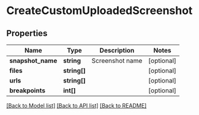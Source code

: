 # CreateCustomUploadedScreenshot

## Properties
Name | Type | Description | Notes
------------ | ------------- | ------------- | -------------
**snapshot_name** | **string** | Screenshot name | [optional] 
**files** | **string[]** |  | [optional] 
**urls** | **string[]** |  | [optional] 
**breakpoints** | **int[]** |  | [optional] 

[[Back to Model list]](../../README.md#documentation-for-models) [[Back to API list]](../../README.md#documentation-for-api-endpoints) [[Back to README]](../../README.md)

